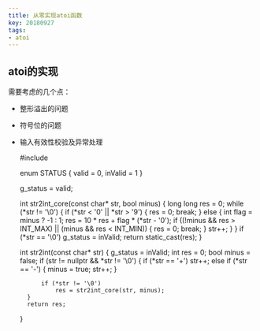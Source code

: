 ```yaml
---
title: 从零实现atoi函数
key: 20180927
tags:
- atoi
---
```


## atoi的实现
<!--more-->
需要考虑的几个点：
- 整形溢出的问题
- 符号位的问题
- 输入有效性校验及异常处理


    #include <climits>

	enum STATUS {
	    valid = 0,
	    inValid = 1
	}
	
	g_status = valid;
	
	int str2int_core(const char* str, bool minus) {
	    long long res = 0;
	    while (*str != '\0') {
	        if (*str < '0' || *str > '9') {
	            res = 0;
	            break;
	        }
	        else {
	            int flag = minus ? -1 : 1;
	            res = 10 * res + flag * (*str - '0');
	            if ((!minus && res > INT_MAX) || (minus && res < INT_MIN)) {
	                res = 0;
	                break;
	            }
	            str++;
	        }
	    }
	    if (*str == '\0')
	        g_status = inValid;
	    return static_cast<int>(res);
	}
	
	int str2int(const char* str) {
	    g_status = inValid;
	    int res = 0;
	    bool minus = false;
	    if (str != nullptr && *str != '\0') {
	        if (*str == '+')
	            str++;
	        else if (*str == '-') {
	            minus = true;
	            str++;
	        }
	
	        if (*str != '\0')
	            res = str2int_core(str, minus);
	    }
	    return res;
	}